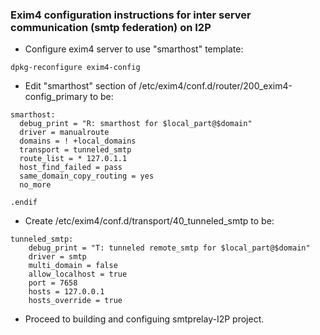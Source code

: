 ### Exim4 configuration instructions for inter server communication (smtp federation) on I2P

* Configure exim4 server to use "smarthost" template:
```
dpkg-reconfigure exim4-config
```
* Edit "smarthost" section of /etc/exim4/conf.d/router/200_exim4-config_primary to be:
```
smarthost:
  debug_print = "R: smarthost for $local_part@$domain"
  driver = manualroute
  domains = ! +local_domains
  transport = tunneled_smtp
  route_list = * 127.0.1.1
  host_find_failed = pass
  same_domain_copy_routing = yes
  no_more

.endif
```
* Create /etc/exim4/conf.d/transport/40_tunneled_smtp to be:
```
tunneled_smtp:
    debug_print = "T: tunneled remote_smtp for $local_part@$domain"
    driver = smtp
    multi_domain = false
    allow_localhost = true
    port = 7658
    hosts = 127.0.0.1
    hosts_override = true
```
* Proceed to building and configuing smtprelay-I2P project.

